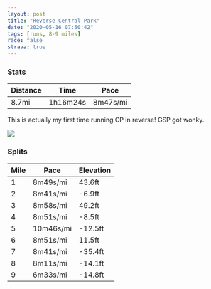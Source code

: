 ```yaml
---
layout: post
title: "Reverse Central Park"
date: "2020-05-16 07:50:42"
tags: [runs, 8-9 miles]
race: false
strava: true
---
```


### Stats

| Distance | Time | Pace |
|----------|------|------|
|8.7mi|1h16m24s|8m47s/mi|

This is actually my first time running CP in reverse! GSP got wonky.

<img src='https://maps.googleapis.com/maps/api/staticmap?maptype=roadmap&path=enc:gbwwF|hsbMJqANg@z@i@Yk@CYJ]EUDSuAcLOuB_@Sm@e@Yc@_KuFCG@UGKDgB}Ac@i@]MaAIGQy@WWSa@u@YsA[{@w@e@{@[WOFmAw@oA[cDQu@QkAq@BYGYgBg@e@BLI_@U_@w@gYy\Wu@w@o@uA]s@_@aDaDuAiAcA_BWq@]cAm@i@Q[q@k@O@y@a@sGkB{@i@eAcAi@iAQmB]mA}@s@iAYcD^gDNcAUcAe@u@oAy@iCi@y@m@q@a@w@{@_@kBoBi@yAkB{BWo@k@]{@WqE[o@SsAgBYiAs@sAgBgBaBmA{@Sm@@uEvAmADaBQcDmBS]eAcAYi@}@oCG_AUmA}@sA}@_@uCBqA_@s@}@y@yB{AcBm@e@gBg@oCcByAkAcAcBg@sBMiAQe@o@{@mAm@_Ay@u@qBEe@Yy@a@w@i@o@}Ao@sCXcAKgABYNMT_@lAQrAk@p@{@La@Iw@c@iAcAGg@x@mAH}A\{A^gBDk@^m@Xo@DWPUZKl@?~Ab@b@Vv@fAvq@vHp@c@n@QZArAVtAOnADhBp@lAlAh@PhAhApDjBbCrBpBt@j@h@\Hh@h@bBhA\Nf@p@f@rAHfBAjDr@zDVr@p@pA`AdAx@n@|B~@hAv@vCvDj@\r@Rb@`@pBx@lAVl@XnAZhCLj@j@fApCRZ~CfChAPpBg@d@U~@Av@HtAr@XDz@x@rCbG^XbBn@r@r@~@vBNz@An@KZGr@a@fAMz@FvATdATf@zAxBzAf@l@XfC`Bl@ThAbBHXIrBk@tB?b@a@fBI|A@pAMh@g@pAMn@J`C`@n@VLJXKd@RNN^h@`@n@KXPCE~@LTf@|@\Rb@JO|@MBG`@Gp@s@ENfA?j@Fj@TZEbB`@`@p@VAt@b@d@ADNXBVf@NLRE^HHPXLh@Q|Ax@`@QP[@g@ES|Bb@j@Cp@TTEv@`@hBtA~AH|Cz@l@l@HAXZJ?V|@Zb@XvAC`AFl@LX\Zh@JTRf@PVCx@x@`@@z@XP^`@@d@Jz@j@f@h@r@EhAn@`@|@LJJZ@tBb@lBBfAM|@QXYVG^UZC^Fn@Cv@GPOH&key=AIzaSyC1MId7bFpkLXNAaYhBSTb8jLyiSqzbDtM&size=800x800&markers=color:yellow|label:S|40.75572,-73.99583&markers=color:green|label:F|40.754149999999974,-73.9916599999999'>

### Splits

| Mile | Pace | Elevation |
|------|------|-----------|
|1|8m49s/mi|43.6ft|
|2|8m41s/mi|-6.9ft|
|3|8m58s/mi|49.2ft|
|4|8m51s/mi|-8.5ft|
|5|10m46s/mi|-12.5ft|
|6|8m51s/mi|11.5ft|
|7|8m41s/mi|-35.4ft|
|8|8m11s/mi|-14.1ft|
|9|6m33s/mi|-14.8ft|

